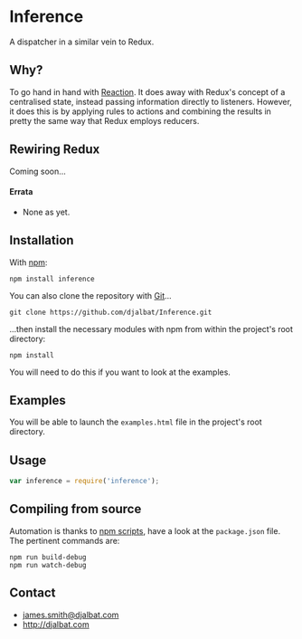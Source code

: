# Inference

A dispatcher in a similar vein to Redux.

## Why?

To go hand in hand with [Reaction](https://github.com/djalbat/Reaction). It does away with Redux's concept of a centralised state, instead passing information directly to listeners. However, it does this is by applying rules to actions and combining the results in pretty the same way that Redux employs reducers.

## Rewiring Redux

Coming soon...

#### Errata

- None as yet.

## Installation

With [npm](https://www.npmjs.com/):

    npm install inference

You can also clone the repository with [Git](https://git-scm.com/)...

    git clone https://github.com/djalbat/Inference.git

...then install the necessary modules with npm from within the project's root directory:

    npm install

You will need to do this if you want to look at the examples.

## Examples

You will be able to launch the `examples.html` file in the project's root directory.

## Usage

```js
var inference = require('inference');
```

## Compiling from source

Automation is thanks to [npm scripts](https://docs.npmjs.com/misc/scripts), have a look at the `package.json` file. The pertinent commands are:

    npm run build-debug
    npm run watch-debug

## Contact

- james.smith@djalbat.com
- http://djalbat.com
